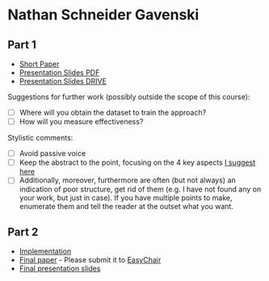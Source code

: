 # Nathan Schneider Gavenski

## Part 1

- [Short Paper](gavenski-proposal.pdf)
- [Presentation Slides PDF](gavenski-proposal-slides.pdf)
- [Presentation Slides DRIVE](https://docs.google.com/presentation/d/1BBN5-JhxRvJ80eKZ7jAteZH73pJXhgdE24SebSVhrGs/edit?usp=sharing)

Suggestions for further work (possibly outside the scope of this course):

- [ ] Where will you obtain the dataset to train the approach?
- [ ] How will you measure effectiveness?

Stylistic comments: 

- [ ] Avoid passive voice
- [ ] Keep the abstract to the point, focusing on the 4 key aspects [I suggest here](http://www.meneguzzi.eu/felipe/presentations/paper-writing.pdf)
- [ ] Additionally, moreover, furthermore are often (but not always) an indication of poor structure, get rid of them (e.g. I have not found any on your work, but just in case). If you have multiple points to make, enumerate them and tell the reader at the outset what you want.

## Part 2

- [Implementation](https://github.com/NathanGavenski/BCIO-Torch-Implementation)
- [Final paper](https://easychair.org/conferences/?conf=ap2019) - Please submit it to [EasyChair](https://easychair.org/conferences/?conf=ap2019)
- [Final presentation slides](gavenski-final-presentation-slides.pdf)

